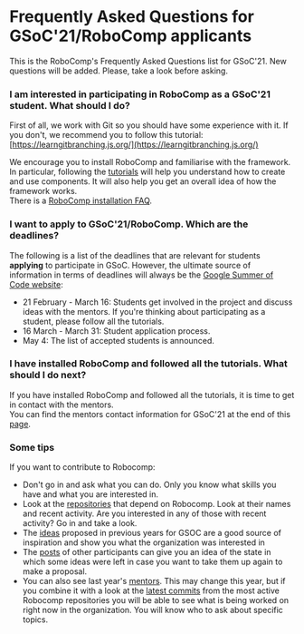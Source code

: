 # Frequently Asked Questions for GSoC'21/RoboComp applicants

This is the RoboComp's Frequently Asked Questions list for GSoC'21. New questions will be added. Please, take a look before asking.

### I am interested in participating in RoboComp as a GSoC'21 student. What should I do?
First of all, we work with Git so you should have some experience with it. If you don't, we recommend you to follow this tutorial:  
[https://learngitbranching.js.org/](https://learngitbranching.js.org/)  

We encourage you to install RoboComp and familiarise with the framework. In particular, following the [tutorials](https://github.com/robocomp/robocomp/blob/stable/doc/README.md) will help you understand how to create and use components. It will also help you get an overall idea of how the framework works.  
There is a [RoboComp installation FAQ](https://github.com/robocomp/robocomp/blob/development/doc/FAQ.md).


### I want to apply to GSoC'21/RoboComp. Which are the deadlines?
The following is a list of the deadlines that are relevant for students **applying** to participate in GSoC. However, the ultimate source of information in terms of deadlines will always be the [Google Summer of Code website](https://summerofcode.withgoogle.com/):
* 21 February - March 16: Students get involved in the project and discuss ideas with the mentors. If you're thinking about participating as a student, please follow all the tutorials.
* 16 March - March 31: Student application process.
* May 4: The list of accepted students is announced.

### I have installed RoboComp and followed all the tutorials. What should I do next?
If you have installed RoboComp and followed all the tutorials, it is time to get in contact with the mentors.  
You can find the mentors contact information for GSoC'21 at the end of this [page](/web/gsoc/2021/ideas/index#complete-list-of-mentors).

### Some tips
If you want to contribute to Robocomp:
- Don't go in and ask what you can do. Only you know what skills you have and what you are interested in. 
- Look at the [repositories](https://github.com/robocomp/) that depend on Robocomp. Look at their names and recent activity. Are you interested in any of those with recent activity? Go in and take a look.
- The [ideas](/web/gsoc/2020/ideas/) proposed in previous years for GSOC are a good source of inspiration and show you what the organization was interested in
- The [posts](/web/gsoc/2020/posts/index) of other participants can give you an idea of the state in which some ideas were left in case you want to take them up again to make a proposal. 
- You can also see last year's [mentors](/web/gsoc/2020/ideas/#complete-list-of-mentors). This may change this year, but if you combine it with a look at the [latest commits](https://github.com/robocomp/robocomp/commits/development) from the most active Robocomp repositories you will be able to see what is being worked on right now in the organization. You will know who to ask about specific topics.






















